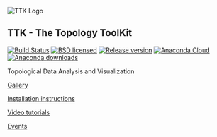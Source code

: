 ![TTK Logo](https://topology-tool-kit.github.io/android-chrome-192x192.png)

## TTK - The Topology ToolKit 

[![Build Status](https://dev.azure.com/topologytoolkit/TTK/_apis/build/status/topology-tool-kit.ttk?branchName=dev)](https://dev.azure.com/topologytoolkit/TTK/_build/latest?definitionId=1&branchName=dev) [![BSD licensed](https://img.shields.io/badge/license-BSD-blue.svg?maxAge=2592000)](https://github.com/topology-tool-kit/ttk/blob/master/LICENSE) [![Release version](https://img.shields.io/github/release/topology-tool-kit/ttk.svg?maxAge=86400)](https://github.com/topology-tool-kit/ttk/releases/latest) [![Anaconda Cloud](https://anaconda.org/conda-forge/topologytoolkit/badges/version.svg)](https://anaconda.org/conda-forge/topologytoolkit) [![Anaconda downloads](https://anaconda.org/conda-forge/topologytoolkit/badges/downloads.svg)](https://anaconda.org/conda-forge/topologytoolkit)


Topological Data Analysis and Visualization

[Gallery](https://topology-tool-kit.github.io/gallery.html)

[Installation instructions](https://topology-tool-kit.github.io/installation.html)

[Video tutorials](https://topology-tool-kit.github.io/tutorials.html)

[Events](https://topology-tool-kit.github.io/events.html)

